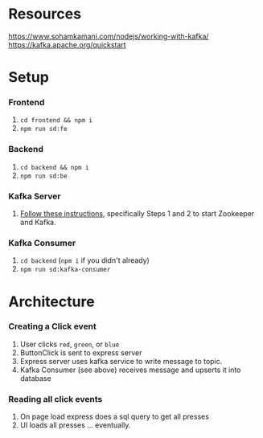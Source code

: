 # Resources

https://www.sohamkamani.com/nodejs/working-with-kafka/
https://kafka.apache.org/quickstart

# Setup

### Frontend

1. `cd frontend && npm i`
2. `npm run sd:fe`

### Backend

1. `cd backend && npm i`
2. `npm run sd:be`

### Kafka Server

1. [Follow these instructions](https://kafka.apache.org/quickstart), specifically Steps 1 and 2 to start Zookeeper and Kafka.
### Kafka Consumer

1. `cd backend` (`npm i` if you didn't already)
2. `npm run sd:kafka-consumer`


# Architecture

### Creating a Click event

1. User clicks `red`, `green`, or `blue`
2. ButtonClick is sent to express server
3. Express server uses kafka service to write message to topic.
4. Kafka Consumer (see above) receives message and upserts it into database

### Reading all click events

1. On page load express does a sql query to get all presses
2. UI loads all presses ... eventually. 